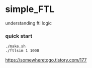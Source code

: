 # simple_FTL
understanding ftl logic

### quick start
```shell
./make.sh
./ftlsim 1 1000
```

https://somewheretogo.tistory.com/177

